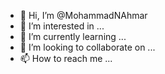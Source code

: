 - 👋 Hi, I’m @MohammadNAhmar
- 👀 I’m interested in ...
- 🌱 I’m currently learning ...
- 💞️ I’m looking to collaborate on ...
- 📫 How to reach me ...

<!---
MohammadNAhmar/MohammadNAhmar is a ✨ special ✨ repository because its `README.md` (this file) appears on your GitHub profile.
You can click the Preview link to take a look at your changes.
--->
